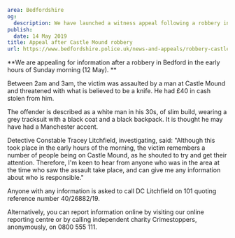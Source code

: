 ```yaml
area: Bedfordshire
og:
  description: We have launched a witness appeal following a robbery in Bedford in the early hours of Sunday (12 May).
publish:
  date: 14 May 2019
title: Appeal after Castle Mound robbery
url: https://www.bedfordshire.police.uk/news-and-appeals/robbery-castlemound-bedford-may2019
```

**We are appealing for information after a robbery in Bedford in the early hours of Sunday morning (12 May). **

Between 2am and 3am, the victim was assaulted by a man at Castle Mound and threatened with what is believed to be a knife. He had £40 in cash stolen from him.

The offender is described as a white man in his 30s, of slim build, wearing a grey tracksuit with a black coat and a black backpack. It is thought he may have had a Manchester accent.

Detective Constable Tracey Litchfield, investigating, said: "Although this took place in the early hours of the morning, the victim remembers a number of people being on Castle Mound, as he shouted to try and get their attention. Therefore, I'm keen to hear from anyone who was in the area at the time who saw the assault take place, and can give me any information about who is responsible."

Anyone with any information is asked to call DC Litchfield on 101 quoting reference number 40/26882/19.

Alternatively, you can report information online by visiting our online reporting centre or by calling independent charity Crimestoppers, anonymously, on 0800 555 111.
